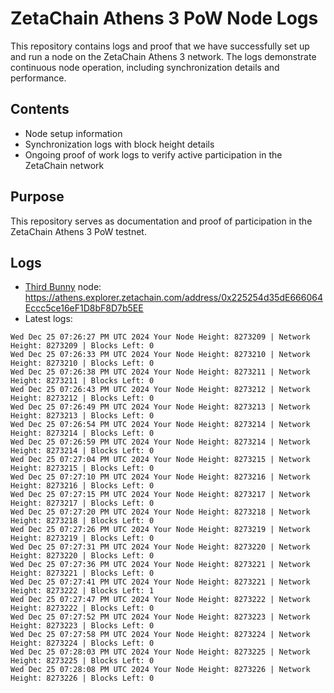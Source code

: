 # ZetaChain Athens 3 PoW Node Logs
This repository contains logs and proof that we have successfully set up and run a node on the ZetaChain Athens 3 network. The logs demonstrate continuous node operation, including synchronization details and performance.

## Contents
- Node setup information
- Synchronization logs with block height details
- Ongoing proof of work logs to verify active participation in the ZetaChain network

## Purpose
This repository serves as documentation and proof of participation in the ZetaChain Athens 3 PoW testnet.

## Logs

- [Third Bunny](https://thirdbunny.xyz/) node: https://athens.explorer.zetachain.com/address/0x225254d35dE666064Eccc5ce16eF1D8bF8D7b5EE
- Latest logs:
```
Wed Dec 25 07:26:27 PM UTC 2024 Your Node Height: 8273209 | Network Height: 8273209 | Blocks Left: 0
Wed Dec 25 07:26:33 PM UTC 2024 Your Node Height: 8273210 | Network Height: 8273210 | Blocks Left: 0
Wed Dec 25 07:26:38 PM UTC 2024 Your Node Height: 8273211 | Network Height: 8273211 | Blocks Left: 0
Wed Dec 25 07:26:43 PM UTC 2024 Your Node Height: 8273212 | Network Height: 8273212 | Blocks Left: 0
Wed Dec 25 07:26:49 PM UTC 2024 Your Node Height: 8273213 | Network Height: 8273213 | Blocks Left: 0
Wed Dec 25 07:26:54 PM UTC 2024 Your Node Height: 8273214 | Network Height: 8273214 | Blocks Left: 0
Wed Dec 25 07:26:59 PM UTC 2024 Your Node Height: 8273214 | Network Height: 8273214 | Blocks Left: 0
Wed Dec 25 07:27:04 PM UTC 2024 Your Node Height: 8273215 | Network Height: 8273215 | Blocks Left: 0
Wed Dec 25 07:27:10 PM UTC 2024 Your Node Height: 8273216 | Network Height: 8273216 | Blocks Left: 0
Wed Dec 25 07:27:15 PM UTC 2024 Your Node Height: 8273217 | Network Height: 8273217 | Blocks Left: 0
Wed Dec 25 07:27:20 PM UTC 2024 Your Node Height: 8273218 | Network Height: 8273218 | Blocks Left: 0
Wed Dec 25 07:27:26 PM UTC 2024 Your Node Height: 8273219 | Network Height: 8273219 | Blocks Left: 0
Wed Dec 25 07:27:31 PM UTC 2024 Your Node Height: 8273220 | Network Height: 8273220 | Blocks Left: 0
Wed Dec 25 07:27:36 PM UTC 2024 Your Node Height: 8273221 | Network Height: 8273221 | Blocks Left: 0
Wed Dec 25 07:27:41 PM UTC 2024 Your Node Height: 8273221 | Network Height: 8273222 | Blocks Left: 1
Wed Dec 25 07:27:47 PM UTC 2024 Your Node Height: 8273222 | Network Height: 8273222 | Blocks Left: 0
Wed Dec 25 07:27:52 PM UTC 2024 Your Node Height: 8273223 | Network Height: 8273223 | Blocks Left: 0
Wed Dec 25 07:27:58 PM UTC 2024 Your Node Height: 8273224 | Network Height: 8273224 | Blocks Left: 0
Wed Dec 25 07:28:03 PM UTC 2024 Your Node Height: 8273225 | Network Height: 8273225 | Blocks Left: 0
Wed Dec 25 07:28:08 PM UTC 2024 Your Node Height: 8273226 | Network Height: 8273226 | Blocks Left: 0
```
